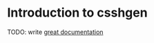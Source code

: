 # Introduction to csshgen

TODO: write [great documentation](http://jacobian.org/writing/great-documentation/what-to-write/)
